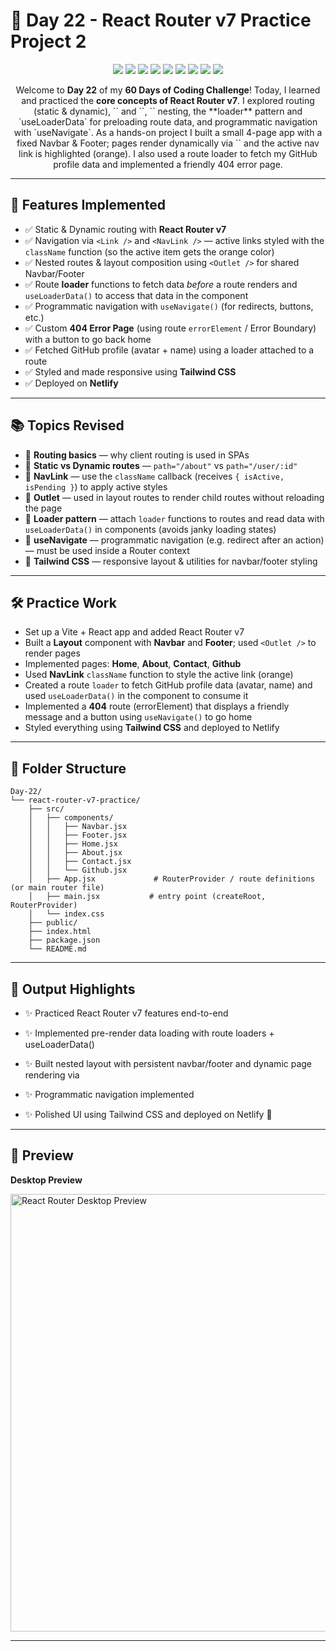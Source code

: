 # 📘 Day 22 - React Router v7 Practice Project 2

<p align="center">
  <img src="https://img.shields.io/badge/React%20Router-v7-CA4245?style=for-the-badge&logo=reactrouter&logoColor=white" />
  <img src="https://img.shields.io/badge/Routing-Static%20%26%20Dynamic-blueviolet?style=for-the-badge" />
  <img src="https://img.shields.io/badge/Data%20Loading-loader%20%26%20useLoaderData-green?style=for-the-badge" />
  <img src="https://img.shields.io/badge/Hooks-useNavigate-orange?style=for-the-badge&logo=react" />
  <img src="https://img.shields.io/badge/Outlet%20%26%20NavLink-Component-orange?style=for-the-badge" />
  <img src="https://img.shields.io/badge/Error%20Page-404-red?style=for-the-badge" />
  <img src="https://img.shields.io/badge/TailwindCSS-06B6D4?style=for-the-badge&logo=tailwindcss&logoColor=white" />
  <img src="https://img.shields.io/badge/Vite-Bundler-646CFF?style=for-the-badge&logo=vite&logoColor=FFD62E" />
  <img src="https://img.shields.io/badge/Deployment-Netlify-brightgreen?style=for-the-badge&logo=netlify" />
</p>

<p align="center">
Welcome to <b>Day 22</b> of my <b>60 Days of Coding Challenge</b>!  
Today, I learned and practiced the <b>core concepts of React Router v7</b>.  
I explored routing (static & dynamic), `<NavLink />` and `<Link />`, `<Outlet />` nesting, the **loader** pattern and `useLoaderData` for preloading route data, and programmatic navigation with `useNavigate`.  
As a hands-on project I built a small 4-page app with a fixed Navbar & Footer; pages render dynamically via `<Outlet />` and the active nav link is highlighted (orange). I also used a route loader to fetch my GitHub profile data and implemented a friendly 404 error page.
</p>

---

## 🎨 Features Implemented

- ✅ Static & Dynamic routing with **React Router v7**  
- ✅ Navigation via `<Link />` and `<NavLink />` — active links styled with the `className` function (so the active item gets the orange color)  
- ✅ Nested routes & layout composition using `<Outlet />` for shared Navbar/Footer  
- ✅ Route **loader** functions to fetch data *before* a route renders and `useLoaderData()` to access that data in the component  
- ✅ Programmatic navigation with `useNavigate()` (for redirects, buttons, etc.)  
- ✅ Custom **404 Error Page** (using route `errorElement` / Error Boundary) with a button to go back home  
- ✅ Fetched GitHub profile (avatar + name) using a loader attached to a route  
- ✅ Styled and made responsive using **Tailwind CSS**  
- ✅ Deployed on **Netlify**

---

## 📚 Topics Revised

- 🔹 **Routing basics** — why client routing is used in SPAs  
- 🔹 **Static vs Dynamic routes** — `path="/about"` vs `path="/user/:id"`  
- 🔹 **NavLink** — use the `className` callback (receives `{ isActive, isPending }`) to apply active styles  
- 🔹 **Outlet** — used in layout routes to render child routes without reloading the page  
- 🔹 **Loader pattern** — attach `loader` functions to routes and read data with `useLoaderData()` in components (avoids janky loading states)  
- 🔹 **useNavigate** — programmatic navigation (e.g. redirect after an action) — must be used inside a Router context  
- 🔹 **Tailwind CSS** — responsive layout & utilities for navbar/footer styling

---

## 🛠️ Practice Work

- Set up a Vite + React app and added React Router v7  
- Built a **Layout** component with **Navbar** and **Footer**; used `<Outlet />` to render pages  
- Implemented pages: **Home**, **About**, **Contact**, **Github**  
- Used **NavLink** `className` function to style the active link (orange)  
- Created a route `loader` to fetch GitHub profile data (avatar, name) and used `useLoaderData()` in the component to consume it  
- Implemented a **404** route (errorElement) that displays a friendly message and a button using `useNavigate()` to go home  
- Styled everything using **Tailwind CSS** and deployed to Netlify

---

## 📂 Folder Structure

```plaintext
Day-22/
└── react-router-v7-practice/
    ├── src/
    │   ├── components/
    │   │   ├── Navbar.jsx
    │   │   ├── Footer.jsx
    │   │   ├── Home.jsx
    │   │   ├── About.jsx
    │   │   ├── Contact.jsx
    │   │   └── Github.jsx
    │   ├── App.jsx             # RouterProvider / route definitions (or main router file)
    │   ├── main.jsx           # entry point (createRoot, RouterProvider)
    │   └── index.css
    ├── public/
    ├── index.html
    ├── package.json
    └── README.md
```
---

## 🚀 Output Highlights

- ✨ Practiced React Router v7 features end-to-end

- ✨ Implemented pre-render data loading with route loaders + useLoaderData()

- ✨ Built nested layout with persistent navbar/footer and dynamic page rendering via <Outlet />

- ✨ Programmatic navigation implemented

- ✨ Polished UI using Tailwind CSS and deployed on Netlify 🎉

---

## 🎥 Preview

**Desktop Preview**
<p align="left"> 
<img src="/react-router-project/public/desktop.png" alt="React Router Desktop Preview" width="700"> 
</p> 

---